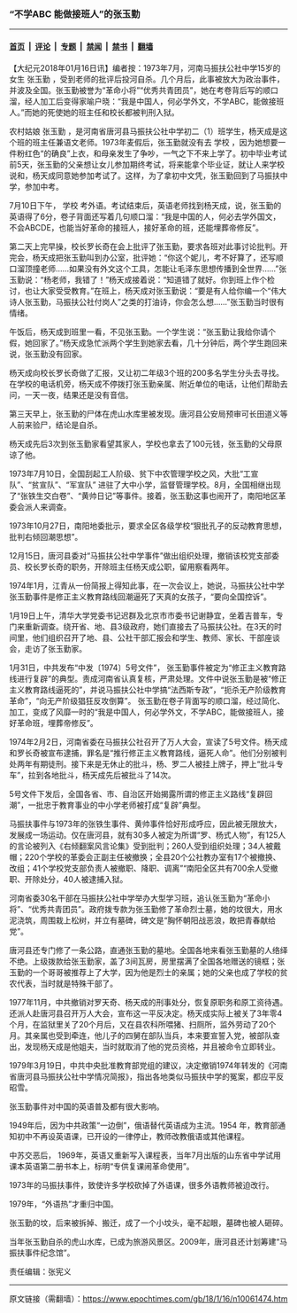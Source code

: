 ### “不学ABC 能做接班人”的张玉勤

---

#### [首页](../../../..?n10061474) &nbsp;|&nbsp; [评论](../../../../../epoch-comment?n10061474) &nbsp;|&nbsp; [专题](../../../../../epoch-special?n10061474) &nbsp;|&nbsp; [禁闻](../../../../../epoch-news?n10061474) &nbsp;|&nbsp; [禁书](../../../../../books?n10061474) &nbsp;|&nbsp; [翻墙](https://github.com/gfw-breaker/nogfw/blob/master/README.md?n10061474)


<div class="post_content" id="artbody" itemprop="articleBody">
 <!-- article content begin -->
 <p>
  【大纪元2018年01月16日讯】编者按：1973年7月，河南马振扶公社中学15岁的女生
  <ok href="https://www.epochtimes.com/gb/tag/%E5%BC%A0%E7%8E%89%E5%8B%A4.html">
   张玉勤
  </ok>
  ，受到老师的批评后投河自杀。几个月后，此事被放大为政治事件，并波及全国。张玉勤被誉为“革命小将”“优秀共青团员”，她在考卷背后写的顺口溜，经人加工后变得家喻户晓：“我是中国人，何必学外文，不学ABC，能做接班人。”而她的死使她的班主任和校长都被判刑入狱。
 </p>
 <p>
  农村姑娘
  <ok href="https://www.epochtimes.com/gb/tag/%E5%BC%A0%E7%8E%89%E5%8B%A4.html">
   张玉勤
  </ok>
  ，是河南省唐河县马振扶公社中学初二（1）班学生，杨天成是这个班的班主任兼语文老师。1973年麦假后，张玉勤就没有去
  <ok href="https://www.epochtimes.com/gb/tag/%E5%AD%A6%E6%A0%A1.html">
   学校
  </ok>
  ，因为她想要一件粉红色“的确良”上衣，和母亲发生了争吵，一气之下不来上学了。初中毕业考试前5天，张玉勤的父亲想让女儿参加期终考试，将来能拿个毕业证，就让人来学校说和，杨天成同意她参加考试了。这样，为了拿初中文凭，张玉勤回到了马振扶中学，参加中考。
 </p>
 <p>
  7月10日下午，
  <ok href="https://www.epochtimes.com/gb/tag/%E5%AD%A6%E6%A0%A1.html">
   学校
  </ok>
  考外语。考试结束后，英语老师找到杨天成，说，张玉勤的英语得了6分，卷子背面还写着几句顺口溜：“我是中国的人，何必去学外国文，不会ABCDE，也能当好革命的接班人，接好革命的班，还能埋葬帝修反”。
 </p>
 <p>
  第二天上完早操，校长罗长奇在会上批评了张玉勤，要求各班对此事讨论批判。开完会，杨天成把张玉勤叫到办公室，批评她：“你这个妮儿，考不好算了，还写顺口溜顶撞老师……如果没有外文这个工具，怎能让毛泽东思想传播到全世界……”张玉勤说：“杨老师，我错了！”杨天成接着说：“知道错了就好。你到班上作个检讨，也让大家受受教育。”在班上，杨天成对张玉勤说：“要是有人给你编一个“伟大诗人张玉勤，马振扶公社付岗人”之类的打油诗，你会怎么想……”张玉勤当时很有情绪。
 </p>
 <p>
  午饭后，杨天成到班里一看，不见张玉勤。一个学生说：“张玉勤让我给你请个假，她回家了。”杨天成急忙派两个学生到她家去看，几十分钟后，两个学生跑回来说，张玉勤没有回家。
 </p>
 <p>
  杨天成向校长罗长奇做了汇报，又让初二年级3个班的200多名学生分头去寻找。在学校的电话机旁，杨天成不停拨打张玉勤亲属、附近单位的电话，让他们帮助去问，一天一夜，结果还是没有音信。
 </p>
 <p>
  第三天早上，张玉勤的尸体在虎山水库里被发现。唐河县公安局预审可长田道义等人前来验尸，结论是自杀。
 </p>
 <p>
  杨天成先后3次到张玉勤家看望其家人，学校也拿去了100元钱，张玉勤的父母原谅了他。
 </p>
 <p>
  1973年7月10日，全国刮起工人阶级、贫下中农管理学校之风，大批“工宣队”、“贫宣队”、“军宣队” 进驻了大中小学，监督管理学校。8月，全国相继出现了“张铁生交白卷”、“黄帅日记”等事件。接着，张玉勤这事也闹开了，南阳地区革委会派人来调查。
 </p>
 <p>
  1973年10月27日，南阳地委批示，要求全区各级学校“狠批孔子的反动教育思想，批判右倾回潮思想”。
 </p>
 <p>
  12月15日，唐河县委对“马振扶公社中学事件”做出组织处理，撤销该校党支部委员、校长罗长奇的职务，开除班主任杨天成公职，留用察看两年。
 </p>
 <p>
  1974年1月，江青从一份简报上得知此事，在一次会议上，她说，马振扶公社中学张玉勤事件是修正主义教育路线回潮逼死了天真的女孩子，“要向全国控诉”。
 </p>
 <p>
  1月19日上午，清华大学党委书记迟群及北京市市委书记谢静宜，坐着吉普车，专门来重新调查。绕开省、地、县3级政府，她们直接去了马振扶公社。在3天的时间里，他们组织召开了地、县、公社干部汇报会和学生、教师、家长、干部座谈会，走访了张玉勤家。
 </p>
 <p>
  1月31日，中共发布“中发〔1974〕5号文件”， 张玉勤事件被定为“修正主义教育路线进行复辟”的典型。责成河南省认真复核，严肃处理。文件中说张玉勤是被“修正主义教育路线逼死的”，并说马振扶公社中学搞“法西斯专政”，“扼杀无产阶级教育革命”，“向无产阶级猖狂反攻倒算”。 张玉勤在卷子背面写的顺口溜，经过简化、加工，变成了风靡一时的“我是中国人，何必学外文，不学ABC，能做接班人，接好革命班，埋葬帝修反”。
 </p>
 <p>
  1974年2月2日，河南省委在马振扶公社召开了万人大会，宣读了5号文件。杨天成和罗长奇被宣布逮捕，罪名是“推行修正主义教育路线，逼死人命”。他们分别被判处两年有期徒刑。接下来是无休止的批斗，杨、罗二人被挂上牌子，押上“批斗专车”，拉到各地批斗，杨天成先后被批斗了14次。
 </p>
 <p>
  5号文件下发后，全国各省、市、自治区开始揭露所谓的修正主义路线“复辟回潮”，一批忠于教育事业的中小学老师被打成“复辟”典型。
 </p>
 <p>
  马振扶事件与1973年的张铁生事件、黄帅事件恰好形成呼应，因此被无限放大，发展成一场运动。仅在唐河县，就有30多人被定为所谓“罗、杨式人物”，有125人的言论被列入《右倾翻案风言论集》受到批判；260人受到组织处理；34人被戴帽；220个学校的革委会正副主任被撤换；全县20个公社教办室有17个被撤换、改组；41个学校党支部负责人被撤职、降职、调离”“南阳全区共有700余人受撤职、开除处分，40人被逮捕入狱。
 </p>
 <p>
  河南省委30名干部在马振扶公社中学举办大型学习班，追认张玉勤为“革命小将”、“优秀共青团员”。政府拨专款为张玉勤修了革命烈士墓，她的坟很大，用水泥浇筑，周围栽上松树，并立有墓碑，碑文是“胸怀朝阳战恶浪，敢把青春献给党”。
 </p>
 <p>
  唐河县还专门修了一条公路，直通张玉勤的墓地。全国各地来看张玉勤墓的人络绎不绝。上级拨款给张玉勤家，盖了3间瓦房，房里摆满了全国各地赠送的镜框；张玉勤的一个哥哥被推荐上了大学，因为他是烈士的亲属；她的父亲也成了学校的贫农代表，当时就是特殊干部了。
 </p>
 <p>
  1977年11月，中共撤销对罗天奇、杨天成的刑事处分，恢复原职务和原工资待遇。还派人赴唐河县召开万人大会，宣布这一平反决定。杨天成实际上被关了3年零4个月，在监狱里关了20个月后，又在县农科所喂猪、扫厕所，监外劳动了20个月。其亲属也受到牵连，他儿子的四舅在部队当兵，本来要宣誓入党，被部队查出，发现杨天成是他姐夫，当时就取消了他的党员资格，并且被命令立即转业。
 </p>
 <p>
  1979年3月19日，中共中央批准教育部党组的建议，决定撤销1974年转发的《河南省唐河县马振扶公社中学情况简报》，指出各地类似马振扶中学的冤案，都应平反昭雪。
 </p>
 <p>
  张玉勤事件对中国的英语普及都有很大影响。
 </p>
 <p>
  1949年后，因为中共政策“一边倒”，俄语替代英语成为主流。1954 年，教育部通知初中不再设英语课，已开设的一律停止，教师改教俄语或其他课程。
 </p>
 <p>
  中苏交恶后， 1969年，英语又重新写入课程表，当年7月出版的山东省中学试用课本英语第二册书本上，标明“专供复课闹革命使用”。
 </p>
 <p>
  1973年的马振扶事件，致使许多学校砍掉了外语课，很多外语教师被迫改行。
 </p>
 <p>
  1979年，“外语热”才重归中国。
 </p>
 <p>
  张玉勤的坟，后来被拆掉、搬迁，成了一个小坟头，毫不起眼，墓碑也被人砸碎。
 </p>
 <p>
  当年张玉勤自杀的虎山水库，已成为旅游风景区。2009年，唐河县还计划筹建“马振扶事件纪念馆”。
 </p>
 <p>
  责任编辑：张宪义
 </p>
 <!-- article content end -->
 <div id="below_article_ad">
 </div>
</div>


---

原文链接（需翻墙）：https://www.epochtimes.com/gb/18/1/16/n10061474.htm